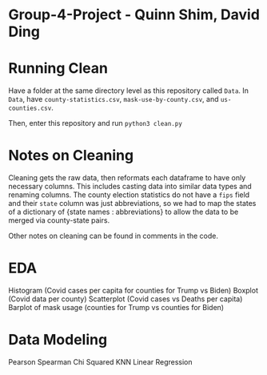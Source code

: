 # Group-4-Project - Quinn Shim, David Ding

# Running Clean
Have a folder at the same directory level as this repository called `Data`. In `Data`, have `county-statistics.csv`, `mask-use-by-county.csv`, and `us-counties.csv`.

Then, enter this repository and run `python3 clean.py`

# Notes on Cleaning

Cleaning gets the raw data, then reformats each dataframe to have only necessary columns. This includes casting data into similar data types and renaming columns. The county election statistics do not have a `fips` field and their `state` column was just abbreviations, so we had to map the states of a dictionary of {state names : abbreviations} to allow the data to be merged via county-state pairs.

Other notes on cleaning can be found in comments in the code.


# EDA

Histogram (Covid cases per capita for counties for Trump vs Biden)
Boxplot (Covid data per county)
Scatterplot (Covid cases vs Deaths per capita)
Barplot of mask usage (counties for Trump vs counties for Biden)

# Data Modeling

Pearson
Spearman
Chi Squared
KNN
Linear Regression